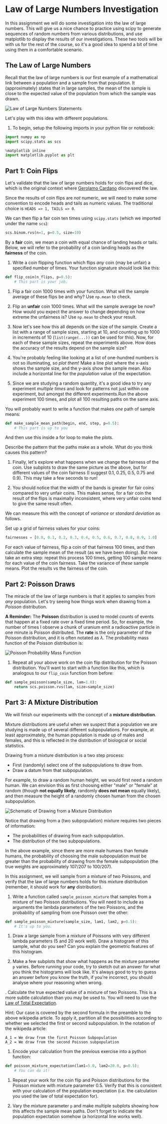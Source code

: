 # Law of Large Numbers Investigation

In this assignment we will do some investigation into the law of large numbers.  This will give us a nice chance to practice using scipy to generate sequences of random numbers from various distributions, and use matplotlib to display the results of our investigations.  These two tools will be with us for the rest of the course, so it's a good idea to spend a bit of time using them in a comfortable scenario.


## The Law of Large Numbers

Recall that the law of large numbers is our first example of a mathematical link between a population and a sample from that population.  It (approximately) states that in large samples, the mean of the sample is close to the expected value of the population from which the sample was drawn.

![Law of Large Numbers Statements](images/law-of-large-numbers.gif)

Let's play with this idea with different populations.

1. To begin, setup the following imports in your python file or notebook:

```python
import numpy as np
import scipy.stats as scs

%matplotlib inline
import matplotlib.pyplot as plt
```

## Part 1: Coin Flips

Let's validate that the law of large numbers holds for coin flips and dice, which is the original context where [Gerolamo Cardano](https://en.wikipedia.org/wiki/Gerolamo_Cardano) discovered the law.

Since the results of coin flips are *not* numeric, we will need to make some convention to encode heads and tails as numeric values.  The traditional choice is `HEADS => 1, TAILS => 0`.

We can then flip a fair coin ten times using `scipy.stats` (which we imported under the name `scs`):

```python
scs.binom.rvs(n=1, p=0.5, size=10)
```

By a **fair** coin, we mean a coin with equal chance of landing heads or tails.  Below, we will refer to the probability of a coin landing heads as the **fairness** of the coin.

1. Write a coin flipping function which flips *any* coin (may be unfair) a specified number of times.  Your function signature should look like this:

```python
def flip_coin(n_flips, p=0.5):
    # This part is your job.
```

1. Flip a fair coin 1000 times with your function.  What will the sample average of these flips be and why?  Use `np.mean` to check.

1. Flip an **unfair** coin 1000 times.  What will the sample average be now?  How would you expect the answer to change depending on how extreme the unfairness is?  Use `np.mean` to check your result.

1. Now let's see how this all depends on the size of the sample.  Create a list with a range of sample sizes, starting at 10, and counting up to 1000 in increments of 10 (`list(range(...))` can be used for this).  Now, for each of these sample sizes, repeat the experiments above.  How does the accuracy of the results depend on the sample size?

1. You're probably feeling like looking at a list of one-hundred numbers is not so illuminating, so *plot them*!  Make a line plot where the x-axis shows the sample size, and the y-axis show the sample mean.  Also include a horizontal line for the *population* value of the expectation.

1. Since we are studying a random quantity, it's a good idea to try any experiment *multiple times* and look for patterns not just within one experiment, but amongst the different experiments.Run the above experiment 100 times, and plot all 100 resulting paths on the same axis.  

You will probably want to write a function that makes *one* path of sample means:

```python
def make_sample_mean_path(begin, end, step, p=0.5):
    # This part is up to you
```

And then use this inside a for loop to make the plots.

Describe the pattern that the paths make as a whole.  What do you think causes this pattern?

1. Finally, let's explore what happens when we change the fairness of the coin.  Use subplots to draw the same picture as the above, but for different values of the coin fairness (I suggest 0.1, 0.25, 0.5, 0.75 and 0.9).  This may take a few seconds to run!

1. You should notice that the width of the bands is greater for fair coins compared to very unfair coins.  This makes sense, for a fair coin the result of the flips is maximally inconsistent, where very unfair coins tend to give the same result often.

We can measure this with the concept of *variance* or *standard deviation* as follows.

Set up a grid of fairness values for your coins:

```python
fairnesses = [0.0, 0.1, 0.2, 0.3, 0.4, 0.5, 0.6, 0.7, 0.8, 0.9, 1.0]
```

For each value of fairness, flip a coin of that fairness 100 times, and then calculate the sample mean of the result (as we have been doing).  But now take an extra step: repeat this process 100 times, getting 100 sample means for each value of the coin fairness.  Take the variance of *these* sample means.  Plot the results vs the fairness of the coin.

## Part 2: Poisson Draws

The miracle of the law of large numbers is that it applies to samples from *any* population.  Let's try seeing how things work when drawing from a *Poisson* distribution.

**A Reminder:** The **Poisson** distribution is used to model *counts* of events that happen at a fixed rate over a fixed time period.  So, for example, the number of times I observe a chunk of uranium emit a radioactive particle in one minute is Poisson distributed.  The **rate** is the only parameter of the Poisson distribution, and it is often notated as $\lambda$.  The probability mass function of the Poisson distribution is:

![Poisson Probability Mass Function](images/poisson-pmf.gif)

1. Repeat all your above work on the coin flip distribution for the Poisson distribution.  You'll want to start with a function like this, which is analogous to our `flip_coin` function from before:

```python
def sample_poisson(sample_size, lam=1.0):
    return scs.poisson.rvs(lam, size=sample_size)
```

## Part 3: A Mixture Distribution

We will finish our experiments with the concept of a **mixture distribution**.

Mixture distributions are useful when we suspect that a population we are studying is made up of several different subpopulations.  For example, at least approximately, the human population is made up of males and females, and this is reflected in the distribution of biological or social statistics.

Drawing from a mixture distribution is a two step process:
  
  - First (randomly) select one of the subpopulations to draw from.
  - Draw a datum from that subpopulation.
  
For example, to draw a random human height, we would first need a random human.  We can envision this as first choosing either "male" or "female" at random (though **not equally likely**, randomly **does not mean** equally likely), and then measure the height of a randomly chosen human from the chosen subpopulation.


![Schematic of Drawing from a Mixture Distribution](images/draw-from-mixture.png)

Notice that drawing from a (two subpopulation) mixture requires two pieces of information:

  - The probabilities of drawing from each subpopulation.
  - The distribution of the two subpopulations.
  
In the above example, since there are more male humans than female humans, the probability of choosing the male subpopulation must be greater than the probability of drawing from the female subpopulation (the true weights are approximately 107/207 to 100/207).

In this assignment, we will sample from a mixture of two Poissons, and verify that the law of large numbers holds for this mixture distribution (remember, it should work for **any** distribution).

1. Write a function called `sample_poisson_mixture` that samples from a mixture of two Poisson distributions.  You will need to include as arguments the lambda parameters of the two Poissons, and the probability of sampling from one Poisson over the other:

```python
def sample_poisson_mixture(sample_size, lam1, lam2, p=0.5):
    # It's up to you.
```

1. Draw a large sample from a mixture of Poissons with very different lambda parameters (5 and 20 work well).  Draw a histogram of this sample, what do you see?  Can you explain the geometric features of this histogram.

1. Make a few subplots that show what happens as the mixture parameter `p` varies.  Before running your code, try to sketch out an answer for what you think the histograms will look like.  It's always good to try to guess an answer before you know the truth, if you're incorrect, you should analyse where your reasoning when wrong.

. Calculate the true expected value of a mixture of two Poissons.  This is a more subtle calculation than you may be used to.  You will need to use the [Law of Total Expectation](https://en.wikipedia.org/wiki/Law_of_total_expectation).  

Hint: Our case is covered by the second formula in the preamble to the above wikipedia article.  To apply it, partition all the possibilities according to whether we selected the first or second subpopulation.  In the notation of the wikipeda article:

```
A_1 = We draw from the first Poisson Subpopulation
A_2 = We draw from the second Poisson subpopulation
```

1. Encode your calculation from the previous exercise into a python function:

```python
def poisson_mixture_expectation(lam1=5.0, lam2=20.0, p=0.5):
    # You can do it!
```

1. Repeat your work for the coin flip and Poisson distributions for the Poisson mixture with mixture parameter 0.5.  Verify that this is consistent with your calculation of the population expectation (i.e. the calculation you used the law of total expectation for).

1. Vary the mixture parameter `p` and make multiple subplots showing how this affects the sample mean paths.  Don't forget to indicate the population expectation somehow (a horizontal line works well).
